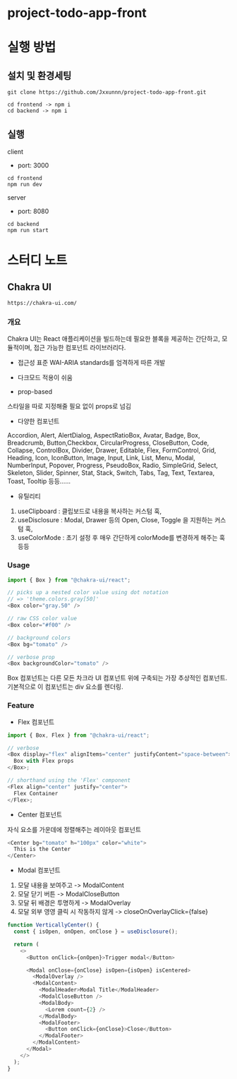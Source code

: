 # project-todo-app-front

# 실행 방법

## 설치 및 환경세팅

```
git clone https://github.com/Jxxunnn/project-todo-app-front.git

cd frontend -> npm i
cd backend -> npm i
```

## 실행

client

- port: 3000

```
cd frontend
npm run dev
```

server

- port: 8080

```
cd backend
npm run start
```

# 스터디 노트

## Chakra UI

```
https://chakra-ui.com/
```

### 개요

Chakra UI는 React 애플리케이션을 빌드하는데 필요한 블록을 제공하는 간단하고, 모듈적이며, 접근 가능한 컴포넌트 라이브러리다.

- 접근성 표준 WAI-ARIA standards를 엄격하게 따른 개발

- 다크모드 적용이 쉬움

- prop-based

스타일을 따로 지정해줄 필요 없이 props로 넘김

- 다양한 컴포넌트

Accordion, Alert, AlertDialog, AspectRatioBox, Avatar, Badge, Box, Breadcrumb, Button,Checkbox, CircularProgress, CloseButton, Code, Collapse, ControlBox, Divider, Drawer, Editable, Flex, FormControl, Grid, Heading, Icon, IconButton, Image, Input, Link, List, Menu, Modal, NumberInput, Popover, Progress, PseudoBox, Radio, SimpleGrid, Select, Skeleton, Slider, Spinner, Stat, Stack, Switch, Tabs, Tag, Text, Textarea, Toast, Tooltip 등등……

- 유틸리티

1. useClipboard : 클립보드로 내용을 복사하는 커스텀 훅,
2. useDisclosure : Modal, Drawer 등의 Open, Close, Toggle 을 지원하는 커스텀 훅,
3. useColorMode : 초기 설정 후 매우 간단하게 colorMode를 변경하게 해주는 훅 등등

### Usage

```js
import { Box } from "@chakra-ui/react";

// picks up a nested color value using dot notation
// => 'theme.colors.gray[50]'
<Box color="gray.50" />

// raw CSS color value
<Box color="#f00" />

// background colors
<Box bg="tomato" />

// verbose prop
<Box backgroundColor="tomato" />

```

Box 컴포넌트는 다른 모든 차크라 UI 컴포넌트 위에 구축되는 가장 추상적인 컴포넌트. 기본적으로 이 컴포넌트는 div 요소를 렌더링.

### Feature

- Flex 컴포넌트

```js
import { Box, Flex } from "@chakra-ui/react";

// verbose
<Box display="flex" alignItems="center" justifyContent="space-between">
  Box with Flex props
</Box>;

// shorthand using the 'Flex' component
<Flex align="center" justify="center">
  Flex Container
</Flex>;
```

- Center 컴포넌트

자식 요소를 가운데에 정렬해주는 레이아웃 컴포넌트

```js
<Center bg="tomato" h="100px" color="white">
  This is the Center
</Center>
```

- Modal 컴포넌트

1. 모달 내용을 보여주고 -> ModalContent
2. 모달 닫기 버튼 -> ModalCloseButton
3. 모달 뒤 배경은 투명하게 -> ModalOverlay
4. 모달 외부 영영 클릭 시 작동하지 않게 -> closeOnOverlayClick={false}

```js
function VerticallyCenter() {
  const { isOpen, onOpen, onClose } = useDisclosure();

  return (
    <>
      <Button onClick={onOpen}>Trigger modal</Button>

      <Modal onClose={onClose} isOpen={isOpen} isCentered>
        <ModalOverlay />
        <ModalContent>
          <ModalHeader>Modal Title</ModalHeader>
          <ModalCloseButton />
          <ModalBody>
            <Lorem count={2} />
          </ModalBody>
          <ModalFooter>
            <Button onClick={onClose}>Close</Button>
          </ModalFooter>
        </ModalContent>
      </Modal>
    </>
  );
}
```
